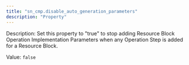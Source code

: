 ```yaml
---
title: "sn_cmp.disable_auto_generation_parameters"
description: "Property"
---
```


Description: Set this property to "true" to stop adding Resource Block Operation Implementation Parameters when any Operation Step is added for a Resource Block.

Value: `false`